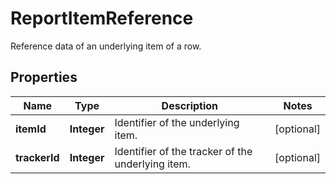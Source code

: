 

# ReportItemReference

Reference data of an underlying item of a row.

## Properties

| Name | Type | Description | Notes |
|------------ | ------------- | ------------- | -------------|
|**itemId** | **Integer** | Identifier of the underlying item. |  [optional] |
|**trackerId** | **Integer** | Identifier of the tracker of the underlying item. |  [optional] |



